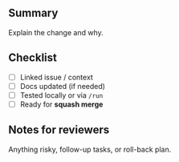 <!-- status: stub; target: 150+ words -->
<!-- status: stub; target: 150+ words -->
<!-- status: stub; target: 150+ words -->
<!-- status: stub; target: 150+ words -->
## Summary
Explain the change and why.

## Checklist
- [ ] Linked issue / context
- [ ] Docs updated (if needed)
- [ ] Tested locally or via `/run`
- [ ] Ready for **squash merge**

## Notes for reviewers
Anything risky, follow-up tasks, or roll-back plan.





